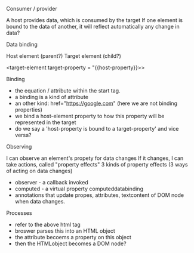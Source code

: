 Consumer / provider

A host provides data, which is consumed by the target
If one element is bound to the data of another, 
it will reflect automatically any change in data? 

Data binding

Host element (parent?)
Target element (child?)

<target-element target-property = "{{host-property}}>>

Binding 
- the equation / attribute within the start tag.  
- a binding is a kind of attribute
- an other kind: href="https://google.com" (here we are not binding properties) 
- we bind a host-element property to how this property will be represented in the target
- do we say a 'host-property is bound to a target-property' and vice versa? 

Observing

I can observe an element's propety for data changes
If it changes, I can take actions, called "property effects"
3 kinds of property effects (3 ways of acting on data changes)
- observer - a callback invoked
- computed - a virtual property computeddatabinding 
- annotations that update propes, attributes, textcontent of DOM node when data changes. 

Processes

- refer to the above html tag
- broswer parses this into an HTML object
- the attribute becoems a property on this object
- then the HTMLobject becomes a DOM node?

